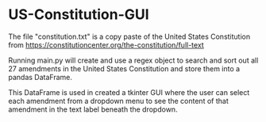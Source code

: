 # US-Constitution-GUI

The file "constitution.txt" is a copy paste of the United States Constitution from https://constitutioncenter.org/the-constitution/full-text

Running main.py will create and use a regex object to search and sort out all 27 amendments in the United States Constitution and store them into a pandas DataFrame. 

This DataFrame is used in created a tkinter GUI where the user can select each amendment from a dropdown menu to see the content of that amendment in the text label beneath the dropdown.
